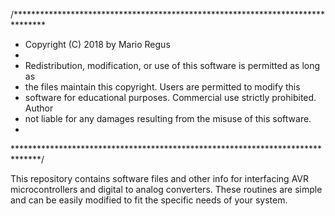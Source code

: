 /*******************************************************************************
 * Copyright (C) 2018 by Mario Regus
 *
 * Redistribution, modification, or use of this software is permitted as long as
 * the files maintain this copyright. Users are permitted to modify this
 * software for educational purposes. Commercial use strictly prohibited. Author 
 * not liable for any damages resulting from the misuse of this software.
 *
 ******************************************************************************/

This repository contains software files and other info for interfacing AVR microcontrollers and digital to analog converters. These routines are simple and can be easily modified to fit the specific needs of your system. 
